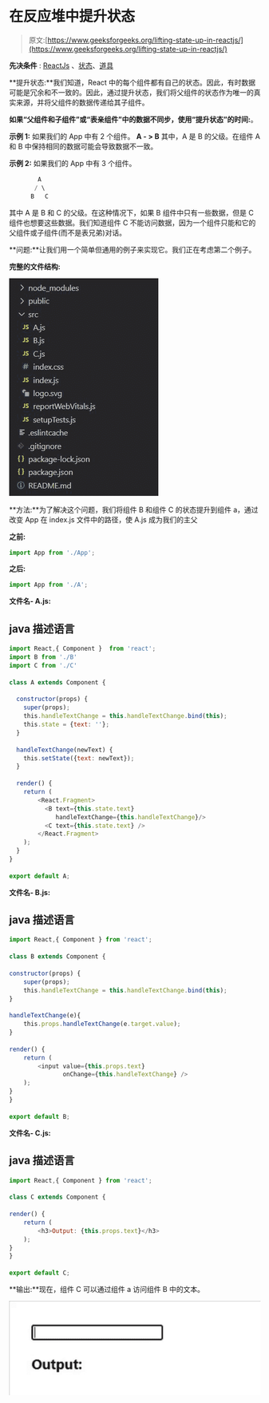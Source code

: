 # 在反应堆中提升状态

> 原文:[https://www.geeksforgeeks.org/lifting-state-up-in-reactjs/](https://www.geeksforgeeks.org/lifting-state-up-in-reactjs/)

**先决条件** : [ReactJs](https://www.geeksforgeeks.org/react-js-introduction-working/) 、[状态](https://www.geeksforgeeks.org/reactjs-state-react/)、[道具](https://www.geeksforgeeks.org/reactjs-props-set-1/)

**提升状态:**我们知道，React 中的每个组件都有自己的状态。因此，有时数据可能是冗余和不一致的。因此，通过提升状态，我们将父组件的状态作为唯一的真实来源，并将父组件的数据传递给其子组件。

**如果“父组件和子组件”或“表亲组件”中的数据不同步，使用“提升状态”的时间:**。

**示例 1:** 如果我们的 App 中有 2 个组件。 **A - > B** 其中，A 是 B 的父级。在组件 A 和 B 中保持相同的数据可能会导致数据不一致。

**示例 2:** 如果我们的 App 中有 3 个组件。

```jsx
        A
       / \
      B   C
```

其中 A 是 B 和 C 的父级。在这种情况下，如果 B 组件中只有一些数据，但是 C 组件也想要这些数据。我们知道组件 C 不能访问数据，因为一个组件只能和它的父组件或子组件(而不是表兄弟)对话。

**问题:**让我们用一个简单但通用的例子来实现它。我们正在考虑第二个例子。

**完整的文件结构:**

![](img/eb5bc76d93819c027f19882ea331c474.png)

**方法:**为了解决这个问题，我们将组件 B 和组件 C 的状态提升到组件 a，通过改变 App 在 index.js 文件中的路径，使 A.js 成为我们的主父

**之前:**

```jsx
import App from './App';
```

**之后:**

```jsx
import App from './A';
```

**文件名- A.js:**

## java 描述语言

```jsx
import React,{ Component }  from 'react';
import B from './B'
import C from './C'

class A extends Component {

  constructor(props) {
    super(props);
    this.handleTextChange = this.handleTextChange.bind(this);
    this.state = {text: ''};
  }

  handleTextChange(newText) {
    this.setState({text: newText});
  }

  render() {
    return (
        <React.Fragment>
          <B text={this.state.text} 
             handleTextChange={this.handleTextChange}/>
          <C text={this.state.text} />
        </React.Fragment>
    );
  }
}

export default A;
```

**文件名- B.js:**

## java 描述语言

```jsx
import React,{ Component } from 'react';

class B extends Component {

constructor(props) {
    super(props);
    this.handleTextChange = this.handleTextChange.bind(this);
}

handleTextChange(e){
    this.props.handleTextChange(e.target.value);
}

render() {
    return (
        <input value={this.props.text} 
               onChange={this.handleTextChange} />
    );
}
}

export default B;
```

**文件名- C.js:**

## java 描述语言

```jsx
import React,{ Component } from 'react';

class C extends Component {

render() {
    return (
        <h3>Output: {this.props.text}</h3>
    );
}
}

export default C;
```

**输出:**现在，组件 C 可以通过组件 a 访问组件 B 中的文本。

![](img/6ffe2a86cf07498fb83f3544b2936d20.png)